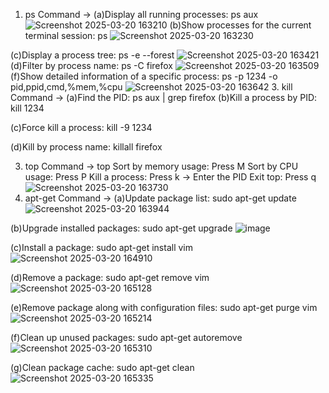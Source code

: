 1. ps Command -> (a)Display all running processes: ps aux
![Screenshot 2025-03-20 163210](https://github.com/user-attachments/assets/7c761fcf-b346-4c18-ab5b-2cd811ed4569)
(b)Show processes for the current terminal session: ps
![Screenshot 2025-03-20 163230](https://github.com/user-attachments/assets/88fa5fd8-71c2-442e-a551-e7f819b989d7)

(c)Display a process tree: ps -e --forest
![Screenshot 2025-03-20 163421](https://github.com/user-attachments/assets/f7b37c96-1f93-45fe-9613-603f64a961f5)
(d)Filter by process name: ps -C firefox
![Screenshot 2025-03-20 163509](https://github.com/user-attachments/assets/eec74137-851d-4dc1-8e46-d166e0e5abcf)
(f)Show detailed information of a specific process: ps -p 1234 -o pid,ppid,cmd,%mem,%cpu
![Screenshot 2025-03-20 163642](https://github.com/user-attachments/assets/e9603d1e-7573-4861-9ac9-314eaaaf26ac)
3. kill Command -> (a)Find the PID: ps aux | grep firefox
(b)Kill a process by PID: kill 1234

(c)Force kill a process: kill -9 1234

(d)Kill by process name: killall firefox

3. top Command -> top Sort by memory usage: Press M Sort by CPU usage: Press P Kill a process: Press k → Enter the PID Exit top: Press q
![Screenshot 2025-03-20 163730](https://github.com/user-attachments/assets/ea38402a-c0f6-4d76-ba3e-71f8418b642f)
4. apt-get Command -> (a)Update package list: sudo apt-get update
![Screenshot 2025-03-20 163944](https://github.com/user-attachments/assets/dc7c49ea-9f9c-4357-8bcd-60d15b6070c8)

(b)Upgrade installed packages: sudo apt-get upgrade
![image](https://github.com/user-attachments/assets/6de30ffc-ccbc-47aa-aa77-51f16195cd3a)

(c)Install a package: sudo apt-get install vim
![Screenshot 2025-03-20 164910](https://github.com/user-attachments/assets/596e8593-5cce-456e-b9ca-10732f99662a)

(d)Remove a package: sudo apt-get remove vim
![Screenshot 2025-03-20 165128](https://github.com/user-attachments/assets/c8e33130-7aaf-4f5c-ad0f-765b3d012970)

(e)Remove package along with configuration files: sudo apt-get purge vim
![Screenshot 2025-03-20 165214](https://github.com/user-attachments/assets/10a421cf-863f-4446-88c9-ec76441637fc)


(f)Clean up unused packages: sudo apt-get autoremove
![Screenshot 2025-03-20 165310](https://github.com/user-attachments/assets/7a0070fa-751f-4392-b8ea-186c9606cefc)

(g)Clean package cache: sudo apt-get clean
![Screenshot 2025-03-20 165335](https://github.com/user-attachments/assets/e4d5741f-f462-4028-a5dc-b797ecc73715)



